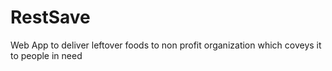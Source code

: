 # RestSave
Web App to deliver leftover foods to non profit organization which coveys it to people in need
